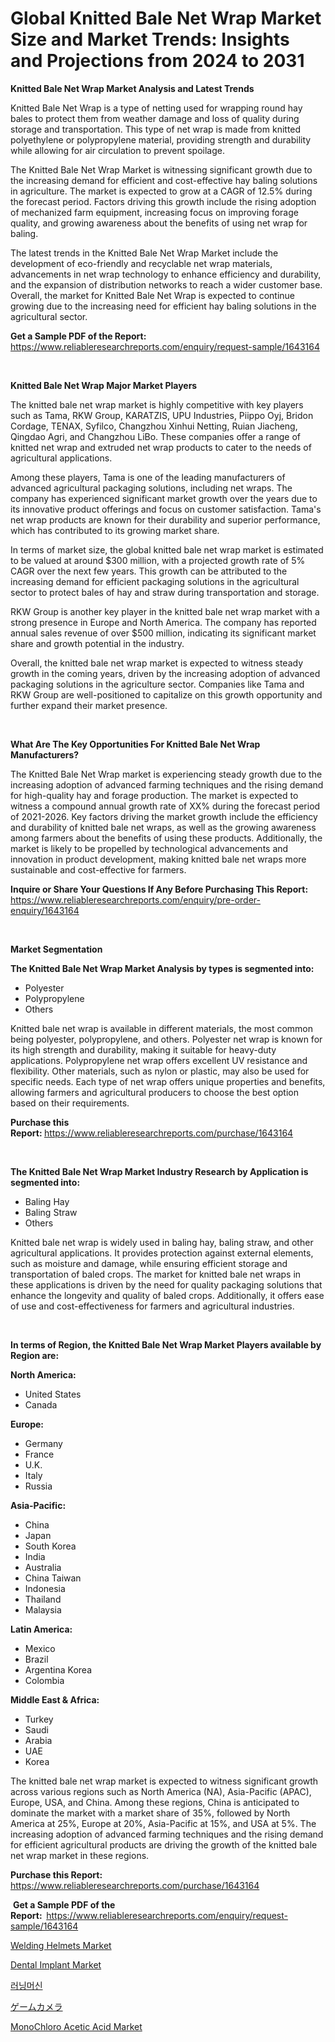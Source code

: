 <p><h1>Global Knitted Bale Net Wrap Market Size and Market Trends: Insights and Projections from 2024 to 2031</h1></p><p><strong>Knitted Bale Net Wrap Market Analysis and Latest Trends</strong></p>
<p><p>Knitted Bale Net Wrap is a type of netting used for wrapping round hay bales to protect them from weather damage and loss of quality during storage and transportation. This type of net wrap is made from knitted polyethylene or polypropylene material, providing strength and durability while allowing for air circulation to prevent spoilage.</p><p>The Knitted Bale Net Wrap Market is witnessing significant growth due to the increasing demand for efficient and cost-effective hay baling solutions in agriculture. The market is expected to grow at a CAGR of 12.5% during the forecast period. Factors driving this growth include the rising adoption of mechanized farm equipment, increasing focus on improving forage quality, and growing awareness about the benefits of using net wrap for baling.</p><p>The latest trends in the Knitted Bale Net Wrap Market include the development of eco-friendly and recyclable net wrap materials, advancements in net wrap technology to enhance efficiency and durability, and the expansion of distribution networks to reach a wider customer base. Overall, the market for Knitted Bale Net Wrap is expected to continue growing due to the increasing need for efficient hay baling solutions in the agricultural sector.</p></p>
<p><strong>Get a Sample PDF of the Report:&nbsp;</strong> <a href="https://www.reliableresearchreports.com/enquiry/request-sample/1643164">https://www.reliableresearchreports.com/enquiry/request-sample/1643164</a></p>
<p>&nbsp;</p>
<p><strong>Knitted Bale Net Wrap Major Market Players</strong></p>
<p><p>The knitted bale net wrap market is highly competitive with key players such as Tama, RKW Group, KARATZIS, UPU Industries, Piippo Oyj, Bridon Cordage, TENAX, Syfilco, Changzhou Xinhui Netting, Ruian Jiacheng, Qingdao Agri, and Changzhou LiBo. These companies offer a range of knitted net wrap and extruded net wrap products to cater to the needs of agricultural applications.</p><p>Among these players, Tama is one of the leading manufacturers of advanced agricultural packaging solutions, including net wraps. The company has experienced significant market growth over the years due to its innovative product offerings and focus on customer satisfaction. Tama's net wrap products are known for their durability and superior performance, which has contributed to its growing market share.</p><p>In terms of market size, the global knitted bale net wrap market is estimated to be valued at around $300 million, with a projected growth rate of 5% CAGR over the next few years. This growth can be attributed to the increasing demand for efficient packaging solutions in the agricultural sector to protect bales of hay and straw during transportation and storage.</p><p>RKW Group is another key player in the knitted bale net wrap market with a strong presence in Europe and North America. The company has reported annual sales revenue of over $500 million, indicating its significant market share and growth potential in the industry.</p><p>Overall, the knitted bale net wrap market is expected to witness steady growth in the coming years, driven by the increasing adoption of advanced packaging solutions in the agriculture sector. Companies like Tama and RKW Group are well-positioned to capitalize on this growth opportunity and further expand their market presence.</p></p>
<p>&nbsp;</p>
<p><strong>What Are The Key Opportunities For Knitted Bale Net Wrap Manufacturers?</strong></p>
<p><p>The Knitted Bale Net Wrap market is experiencing steady growth due to the increasing adoption of advanced farming techniques and the rising demand for high-quality hay and forage production. The market is expected to witness a compound annual growth rate of XX% during the forecast period of 2021-2026. Key factors driving the market growth include the efficiency and durability of knitted bale net wraps, as well as the growing awareness among farmers about the benefits of using these products. Additionally, the market is likely to be propelled by technological advancements and innovation in product development, making knitted bale net wraps more sustainable and cost-effective for farmers.</p></p>
<p><strong>Inquire or Share Your Questions If Any Before Purchasing This Report:</strong> <a href="https://www.reliableresearchreports.com/enquiry/pre-order-enquiry/1643164">https://www.reliableresearchreports.com/enquiry/pre-order-enquiry/1643164</a></p>
<p>&nbsp;</p>
<p><strong>Market Segmentation</strong></p>
<p><strong>The Knitted Bale Net Wrap Market Analysis by types is segmented into:</strong></p>
<p><ul><li>Polyester</li><li>Polypropylene</li><li>Others</li></ul></p>
<p><p>Knitted bale net wrap is available in different materials, the most common being polyester, polypropylene, and others. Polyester net wrap is known for its high strength and durability, making it suitable for heavy-duty applications. Polypropylene net wrap offers excellent UV resistance and flexibility. Other materials, such as nylon or plastic, may also be used for specific needs. Each type of net wrap offers unique properties and benefits, allowing farmers and agricultural producers to choose the best option based on their requirements.</p></p>
<p><strong>Purchase this Report:&nbsp;</strong><a href="https://www.reliableresearchreports.com/purchase/1643164">https://www.reliableresearchreports.com/purchase/1643164</a></p>
<p>&nbsp;</p>
<p><strong>The Knitted Bale Net Wrap Market Industry Research by Application is segmented into:</strong></p>
<p><ul><li>Baling Hay</li><li>Baling Straw</li><li>Others</li></ul></p>
<p><p>Knitted bale net wrap is widely used in baling hay, baling straw, and other agricultural applications. It provides protection against external elements, such as moisture and damage, while ensuring efficient storage and transportation of baled crops. The market for knitted bale net wraps in these applications is driven by the need for quality packaging solutions that enhance the longevity and quality of baled crops. Additionally, it offers ease of use and cost-effectiveness for farmers and agricultural industries.</p></p>
<p>&nbsp;</p>
<p><strong>In terms of Region, the Knitted Bale Net Wrap Market Players available by Region are:</strong></p>
<p>
    <p> <strong> North America: </strong>
        <ul>
            <li>United States</li>
            <li>Canada</li>
        </ul>
        </p> 
    <p> <strong> Europe: </strong>
        <ul>
            <li>Germany</li>
            <li>France</li>
            <li>U.K.</li>
            <li>Italy</li>
            <li>Russia</li>
        </ul>
        </p> 
    <p> <strong> Asia-Pacific: </strong>
        <ul>
            <li>China</li>
            <li>Japan</li>
            <li>South Korea</li>
            <li>India</li>
            <li>Australia</li>
            <li>China Taiwan</li>
            <li>Indonesia</li>
            <li>Thailand</li>
            <li>Malaysia</li>
        </ul>
        </p> 
    <p> <strong> Latin America: </strong>
        <ul>
            <li>Mexico</li>
            <li>Brazil</li>
            <li>Argentina Korea</li>
            <li>Colombia</li>
        </ul>
        </p> 
    <p> <strong> Middle East & Africa: </strong>
        <ul>
            <li>Turkey</li>
            <li>Saudi</li>
            <li>Arabia</li>
            <li>UAE</li>
            <li>Korea</li>
        </ul>
    </p>
    </p>
<p><p>The knitted bale net wrap market is expected to witness significant growth across various regions such as North America (NA), Asia-Pacific (APAC), Europe, USA, and China. Among these regions, China is anticipated to dominate the market with a market share of 35%, followed by North America at 25%, Europe at 20%, Asia-Pacific at 15%, and USA at 5%. The increasing adoption of advanced farming techniques and the rising demand for efficient agricultural products are driving the growth of the knitted bale net wrap market in these regions.</p></p>
<p><strong>Purchase this Report: </strong><a href="https://www.reliableresearchreports.com/purchase/1643164">https://www.reliableresearchreports.com/purchase/1643164</a></p>
<p>&nbsp;<strong>Get a Sample PDF of the Report:&nbsp;&nbsp;</strong><a href="https://www.reliableresearchreports.com/enquiry/request-sample/1643164">https://www.reliableresearchreports.com/enquiry/request-sample/1643164</a></p>
<p><strong></strong></p>
<p><p><a href="https://natural-crush-b99.notion.site/Welding-Helmets-Market-Research-Report-Reveals-The-Latest-Trends-And-Opportunities-of-this-Market-fo-3ca0f64fb0f043a0b4fdf0079cdb323e">Welding Helmets Market</a></p><p><a href="https://zircon-bluebell-299.notion.site/Dental-Implant-Market-A-Comprehensive-Report-of-its-Market-Share-Growth-Trends-2024-2031-44b42573064f4cf5ad32febaa6dae021">Dental Implant Market</a></p><p><a href="https://medium.com/@stephenstevens11/%ED%8A%B8%EB%A0%88%EB%93%9C%EB%B0%80-%EC%8B%9C%EC%9E%A5-%EB%8F%99%ED%96%A5-%EB%B0%8F-%EC%8B%9C%EC%9E%A5-%EB%B6%84%EC%84%9D%EC%9D%B4-2024-2031%EB%85%84%EA%B9%8C%EC%A7%80-%EC%98%88%EC%B8%A1%EB%90%A9%EB%8B%88%EB%8B%A4-c141b133dcd6">러닝머신</a></p><p><a href="https://medium.com/@dioncollins8227/%E3%82%B2%E3%83%BC%E3%83%A0%E3%82%AB%E3%83%A1%E3%83%A9%E5%B8%82%E5%A0%B4%E3%81%AE%E3%82%B7%E3%82%A7%E3%82%A2%E3%81%AE%E9%80%B2%E5%8C%96%E3%81%A8%E5%B8%82%E5%A0%B4%E6%88%90%E9%95%B7%E3%83%88%E3%83%AC%E3%83%B3%E3%83%892024%E5%B9%B4%E3%81%8B%E3%82%892031%E5%B9%B4%E3%81%BE%E3%81%A7-e98a0825c520">ゲームカメラ</a></p><p><a href="https://view.publitas.com/reportprime-1/monochloro-acetic-acid-market-size-evaluating-its-market-trends-growth-and-projections-2024-2031/">MonoChloro Acetic Acid Market</a></p></p>